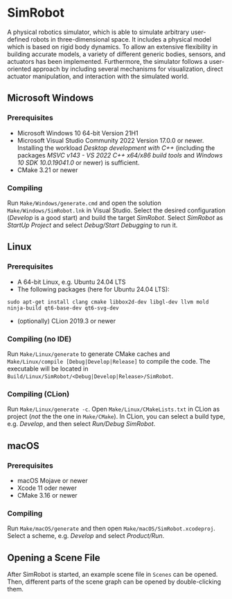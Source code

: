 # SimRobot

A physical robotics simulator, which is able to simulate arbitrary user-defined robots in three-dimensional space. It includes a physical model which is based on rigid body dynamics. To allow an extensive flexibility in building accurate models, a variety of different generic bodies, sensors, and actuators has been implemented. Furthermore, the simulator follows a user-oriented approach by including several mechanisms for visualization, direct actuator manipulation, and interaction with the simulated world.

## Microsoft Windows

### Prerequisites

- Microsoft Windows 10 64-bit Version 21H1
-  Microsoft Visual Studio Community 2022 Version 17.0.0 or newer. Installing the workload *Desktop development with C++* (including the packages *MSVC v143 - VS 2022 C++ x64/x86 build tools* and *Windows 10 SDK 10.0.19041.0* or newer) is sufficient.
-  CMake 3.21 or newer

### Compiling

Run `Make/Windows/generate.cmd` and open the solution `Make/Windows/SimRobot.lnk` in Visual Studio. Select the desired configuration (*Develop* is a good start) and build the target *SimRobot*. Select *SimRobot* as *StartUp Project* and select *Debug/Start Debugging* to run it.


## Linux

### Prerequisites

- A 64-bit Linux, e.g. Ubuntu 24.04 LTS
- The following packages (here for Ubuntu 24.04 LTS):
```
sudo apt-get install clang cmake libbox2d-dev libgl-dev llvm mold ninja-build qt6-base-dev qt6-svg-dev
```
- (optionally) CLion 2019.3 or newer

### Compiling (no IDE)

Run `Make/Linux/generate` to generate CMake caches and `Make/Linux/compile [Debug|Develop|Release]` to compile the code. The executable will be located in `Build/Linux/SimRobot/<Debug|Develop|Release>/SimRobot`.

### Compiling (CLion)

Run `Make/Linux/generate -c`. Open `Make/Linux/CMakeLists.txt` in CLion as project (*not* the the one in `Make/CMake`). In CLion, you can select a build type, e.g. *Develop*, and then select *Run/Debug SimRobot*.

## macOS

### Prerequisites

- macOS Mojave or newer
- Xcode 11 oder newer
- CMake 3.16 or newer

### Compiling

Run `Make/macOS/generate` and then open `Make/macOS/SimRobot.xcodeproj`. Select a scheme, e.g. *Develop* and select *Product/Run*.


## Opening a Scene File

After SimRobot is started, an example scene file in `Scenes` can be opened. Then, different parts of the scene graph can be opened by double-clicking them.
